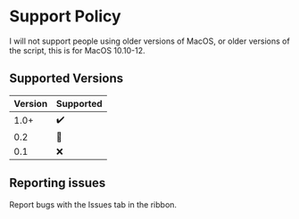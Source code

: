 # Support Policy

I will not support people using older versions of MacOS, or older versions of the script, this is for MacOS 10.10-12.

## Supported Versions

| Version | Supported          |
| ------- | ------------------ |
| 1.0+    | ✔️                 |
| 0.2     | 🚧                 |
| 0.1     | ❌                 |
## Reporting issues

Report bugs with the Issues tab in the ribbon.
